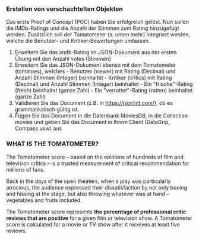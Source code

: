 ### Erstellen von verschachtelten Objekten

Das erste Proof of Concept (POC) haben Sie erfolgreich gelöst. Nun sollen die IMDb-Ratings und die Anzahl der Stimmen zum Rating hinzugefügt werden. Zusätzlich soll der Tomatometer (s. unten mehr) integriert werden, welche die Benutzer- und Kritiker-Bewertungen umfassen. 

1. Erweitern Sie das imdb-Rating im JSON-Dokument aus der ersten Übung mit den Anzahl votes (Stimmen) 
2. Erweitern Sie das JSON-Dokument ebenso mit dem Tomatometer (tomatoes), welches
       - Benutzer (viewer) mit Rating (Decimal) und Anzahl Stimmen (Integer) beinhaltet
       - Kritiker (critics) mit Rating (Decimal) und Anzahl Stimmen (Integer) beinhaltet
       - Ein "frische"-Rating (fresh) beinhaltet (ganze Zahl)
       - Ein "verrottet"-Rating (rotten) beinhaltet (ganze Zahl)
3. Validieren Sie das Document (z.B. in  https://jsonlint.com/), ob es grammatikalisch gültig ist.
4. Fügen Sie das Document in die Datenbank MoviesDB, in die Collection movies und geben Sie das Document in Ihrem Client (DataGrip, Compass usw) aus


### WHAT IS THE TOMATOMETER?
The Tomatometer score – based on the opinions of hundreds of film and television critics – 
is a trusted measurement of critical recommendation for millions of fans.

Back in the days of the open theaters, when a play was particularly atrocious, 
the audience expressed their dissatisfaction by not only booing and hissing at the stage, 
but also throwing whatever was at hand – vegetables and fruits included.

The Tomatometer score represents __the percentage of professional critic reviews that 
are positive__ for a given film or television show. 
A Tomatometer score is calculated for a movie or TV show after it receives at least five reviews.